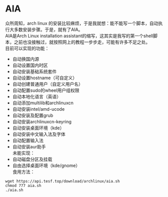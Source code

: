 # AIA
众所周知，arch linux 的安装比较麻烦，于是我就想：能不能写一个脚本，自动执行大多数安装步骤。于是，就有了AIA。  
AIA是Arch Linux installation assistant的缩写，这其实是我写的第一个shell脚本，之前也没接触过，就按照网上的教程一步步走，可能有许多不足之处。  
目前可以实现的功能：
* 自动换国内源
* 自动设置国内时区
* 自动安装基础系统套件
* 自动设置hostname（可自定义）
* 自动创建普通用户（自定义用户名）
* 自动配置sudo的wheel用户组权限
* 自动本地化语言（英语）
* 自动添加multilib和archlinuxcn
* 自动安装intel/amd-ucode
* 自动安装及配置grub
* 自动安装archlinuxcn-keyring
* 自动安装桌面环境（kde）
* 自动安装中文输入法及字体
* 自动配置输入法
* 自动安装aur助手  
未能实现：
* 自动磁盘分区及挂载
* 自由选择桌面环境（kde/gnome）  
食用方法：    
```
wget https://api.tesf.top/download/archlinux/aia.sh  
chmod 777 aia.sh  
./aia.sh
```
